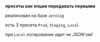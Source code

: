 __пресеты как опции передавать первыми__

реализован на базе `zerolog`

есть 3 пресета `Prod`, `Staging`, `Local`.

при `Local` логирование идет не _JSON'ом!_